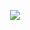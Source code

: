 
<p align=center> <img src=https://komarev.com/ghpvc/?username=vague2ly&color=B9BB81&style=flat-square&label=ৎ𝄢>





⠀⠀⠀⠀⠀⠀⠀⠀⠀



